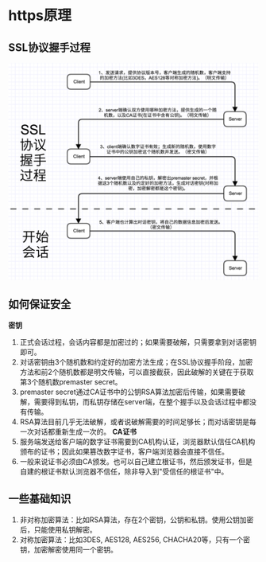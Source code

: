 # https原理

## SSL协议握手过程
![SSL协议握手过程](src/blog/static/SSL协议握手过程.png)

## 如何保证安全  
**密钥**  
1. 正式会话过程，会话内容都是加密过的；如果需要破解，只需要拿到对话密钥即可。  
2. 对话密钥由3个随机数和约定好的加密方法生成；在SSL协议握手阶段，加密方法和前2个随机数都是明文传输，可以直接截获，因此破解的关键在于获取第3个随机数premaster secret。  
3. premaster secret通过CA证书中的公钥RSA算法加密后传输，如果需要破解，需要得到私钥，而私钥存储在server端，在整个握手以及会话过程中都没有传输。
4. RSA算法目前几乎无法破解，或者说破解需要的时间足够长；而对话密钥是每一次对话都重新生成一次的。
**CA证书**  
1. 服务端发送给客户端的数字证书需要到CA机构认证，浏览器默认信任CA机构颁布的证书；因此如果篡改数字证书，客户端浏览器会直接不信任。  
2. 一般来说证书必须由CA颁发。也可以自己建立根证书，然后颁发证书，但是自建的根证书默认浏览器不信任，除非导入到"受信任的根证书"中。  

## 一些基础知识
1. 非对称加密算法：比如RSA算法，存在2个密钥，公钥和私钥。使用公钥加密后，只能使用私钥解密。  
2. 对称加密算法：比如3DES, AES128, AES256, CHACHA20等，只有一个密钥，加密解密使用同一个密钥。  
